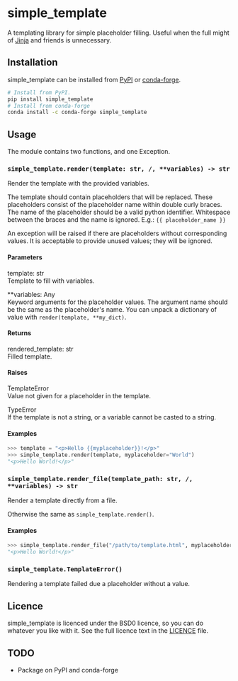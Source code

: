 # simple_template

A templating library for simple placeholder filling. Useful when the full might
of [Jinja](https://palletsprojects.com/p/jinja/) and friends is unnecessary.

## Installation

<!-- TODO: Fill in URLs. -->

simple_template can be installed from [PyPI]() or [conda-forge]().

```sh
# Install from PyPI.
pip install simple_template
# Install from conda-forge
conda install -c conda-forge simple_template
```

## Usage

The module contains two functions, and one Exception.

### `simple_template.render(template: str, /, **variables) -> str`

Render the template with the provided variables.

The template should contain placeholders that will be replaced. These
placeholders consist of the placeholder name within double curly braces. The
name of the placeholder should be a valid python identifier. Whitespace
between the braces and the name is ignored. E.g.: `{{ placeholder_name }}`

An exception will be raised if there are placeholders without corresponding
values. It is acceptable to provide unused values; they will be ignored.

#### Parameters

template: str\
Template to fill with variables.

**variables: Any\
Keyword arguments for the placeholder values. The argument name should be the
same as the placeholder's name. You can unpack a dictionary of value with
`render(template, **my_dict)`.

#### Returns

rendered_template: str\
Filled template.

#### Raises

TemplateError\
Value not given for a placeholder in the template.

TypeError\
If the template is not a string, or a variable cannot be casted to a string.

#### Examples

```py
>>> template = "<p>Hello {{myplaceholder}}!</p>"
>>> simple_template.render(template, myplaceholder="World")
"<p>Hello World!</p>"
```

### `simple_template.render_file(template_path: str, /, **variables) -> str`

Render a template directly from a file.

Otherwise the same as `simple_template.render()`.

#### Examples

```py
>>> simple_template.render_file("/path/to/template.html", myplaceholder="World")
"<p>Hello World!</p>"
```

### `simple_template.TemplateError()`

Rendering a template failed due a placeholder without a value.


## Licence

simple_template is licenced under the BSD0 licence, so you can do whatever you
like with it. See the full licence text in the [LICENCE](LICENCE) file.

## TODO

- Package on PyPI and conda-forge
